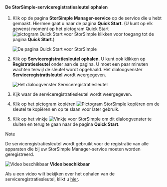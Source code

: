 <!--author=alkohli last changed: 9/17/15-->

#### <a name="to-get-the-storsimple-service-registration-key"></a>De StorSimple-serviceregistratiesleutel ophalen
1. Klik op de pagina **StorSimple Manager-service** op de service die u hebt gemaakt. Hiermee gaat u naar de pagina **Quick Start**. (U kunt op elk gewenst moment op het pictogram Quick Start ![pictogram Quick Start voor StorSimple](./media/storsimple-get-service-registration-key/HCS_QuickStartIcon-include.png) klikken voor toegang tot de pagina **Quick Start**.)
   
     ![De pagina Quick Start voor StorSimple](./media/storsimple-get-service-registration-key/HCS_ServiceQuickStart-include.png)
2. Klik op **Serviceregistratiesleutel ophalen**. U kunt ook klikken op **Registratiesleutel** onder aan de pagina. U moet een paar minuten wachten terwijl de sleutel wordt opgehaald. Het dialoogvenster **Serviceregistratisleutel** wordt weergegeven.
   
     ![Het dialoogvenster Serviceregistratiesleutel](./media/storsimple-get-service-registration-key/HCS_GetServiceRegistrationKey-include.png)
3. Kijk waar de serviceregistratiesleutel wordt weergegeven.
4. Klik op het pictogram kopiëren ![Pictogram StorSimple kopiëren](./media/storsimple-get-service-registration-key/HCS_CopyIcon-include.png) om de sleutel te kopiëren en op te slaan voor later gebruik.
5. Klik op het vinkje ![Vinkje voor StorSimple](./media/storsimple-get-service-registration-key/HCS_CheckIcon-include.png) om dit dialoogvenster te sluiten en terug te gaan naar de pagina **Quick Start**.

> [!NOTE]
> De serviceregistratiesleutel wordt gebruikt voor de registratie van alle apparaten die bij uw StorSimple Manager-service moeten worden geregistreerd.
> 
> 

![Video beschikbaar](./media/storsimple-get-service-registration-key/Video_icon.png) **Video beschikbaar**

Als u een video wilt bekijken over het ophalen van de serviceregistratiesleutel, klikt u [hier](https://azure.microsoft.com/documentation/videos/get-the-service-registration-key/).



<!--HONumber=Nov16_HO2-->



